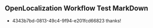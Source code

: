 ## OpenLocalization Workflow Test MarkDown
* 4343b7bd-0813-49c4-9f94-e201fcd66823 thanks!

<!--HONumber=Aug16_HO4-->


